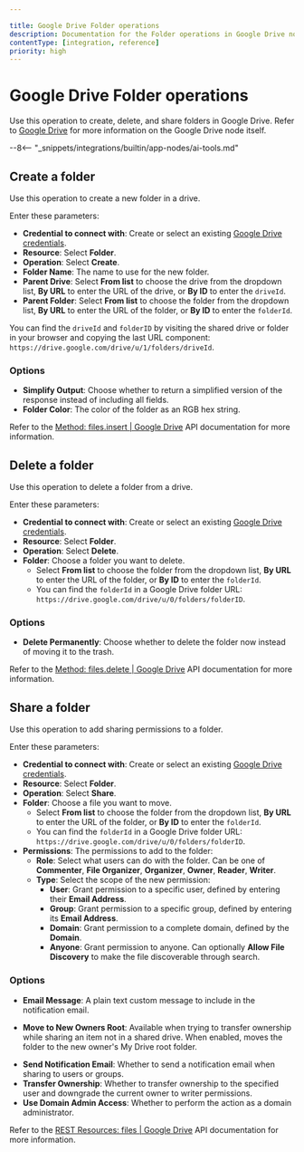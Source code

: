 ```yaml
---

title: Google Drive Folder operations
description: Documentation for the Folder operations in Google Drive node in n8n, a workflow automation platform. Includes details of operations and configuration, and links to examples and credentials information.
contentType: [integration, reference]
priority: high
---
```


# Google Drive Folder operations

Use this operation to create, delete, and share folders in Google Drive. Refer to [Google Drive](/integrations/builtin/app-nodes/n8n-nodes-base.googledrive/index.md) for more information on the Google Drive node itself.

--8<-- "_snippets/integrations/builtin/app-nodes/ai-tools.md"

## Create a folder

Use this operation to create a new folder in a drive.

Enter these parameters:
- **Credential to connect with**: Create or select an existing [Google Drive credentials](/integrations/builtin/credentials/google/index.md).
- **Resource**: Select **Folder**.
- **Operation**: Select **Create**.
- **Folder Name**: The name to use for the new folder.
- **Parent Drive**: Select **From list** to choose the drive from the dropdown list, **By URL** to enter the URL of the drive, or **By ID** to enter the `driveId`. 
- **Parent Folder**: Select **From list** to choose the folder from the dropdown list, **By URL** to enter the URL of the folder, or **By ID** to enter the `folderId`. 

You can find the `driveId` and `folderID` by visiting the shared drive or folder in your browser and copying the last URL component: `https://drive.google.com/drive/u/1/folders/driveId`.

### Options

- **Simplify Output**: Choose whether to return a simplified version of the response instead of including all fields.
- **Folder Color**: The color of the folder as an RGB hex string.

Refer to the [Method: files.insert | Google Drive](https://developers.google.com/drive/api/reference/rest/v2/files/insert) API documentation for more information.

## Delete a folder

Use this operation to delete a folder from a drive.

Enter these parameters:

- **Credential to connect with**: Create or select an existing [Google Drive credentials](/integrations/builtin/credentials/google/index.md).
- **Resource**: Select **Folder**.
- **Operation**: Select **Delete**.
- **Folder**: Choose a folder you want to delete. 
    - Select **From list** to choose the folder from the dropdown list, **By URL** to enter the URL of the folder, or **By ID** to enter the `folderId`. 
    - You can find the `folderId` in a Google Drive folder URL: `https://drive.google.com/drive/u/0/folders/folderID`.

### Options

- **Delete Permanently**: Choose whether to delete the folder now instead of moving it to the trash.

Refer to the [Method: files.delete | Google Drive](https://developers.google.com/drive/api/reference/rest/v2/files/delete) API documentation for more information.

## Share a folder

Use this operation to add sharing permissions to a folder.

Enter these parameters:

- **Credential to connect with**: Create or select an existing [Google Drive credentials](/integrations/builtin/credentials/google/index.md).
- **Resource**: Select **Folder**.
- **Operation**: Select **Share**.
- **Folder**: Choose a file you want to move. 
    - Select **From list** to choose the folder from the dropdown list, **By URL** to enter the URL of the folder, or **By ID** to enter the `folderId`. 
    - You can find the `folderId` in a Google Drive folder URL: `https://drive.google.com/drive/u/0/folders/folderID`.
- **Permissions**: The permissions to add to the folder:
	- **Role**: Select what users can do with the folder. Can be one of **Commenter**, **File Organizer**, **Organizer**, **Owner**, **Reader**, **Writer**.
	- **Type**: Select the scope of the new permission:
		- **User**: Grant permission to a specific user, defined by entering their **Email Address**.
		- **Group**: Grant permission to a specific group, defined by entering its **Email Address**.
		- **Domain**: Grant permission to a complete domain, defined by the **Domain**.
		- **Anyone**: Grant permission to anyone. Can optionally **Allow File Discovery** to make the file discoverable through search.

### Options

- **Email Message**: A plain text custom message to include in the notification email.
<!-- vale from-microsoft.FirstPerson = NO -->
- **Move to New Owners Root**: Available when trying to transfer ownership while sharing an item not in a shared drive. When enabled, moves the folder to the new owner's My Drive root folder.
<!-- vale from-microsoft.FirstPerson = YES -->
- **Send Notification Email**: Whether to send a notification email when sharing to users or groups.
- **Transfer Ownership**: Whether to transfer ownership to the specified user and downgrade the current owner to writer permissions.
- **Use Domain Admin Access**: Whether to perform the action as a domain administrator.

Refer to the [REST Resources: files | Google Drive](https://developers.google.com/drive/api/reference/rest/v2/files) API documentation for more information.
